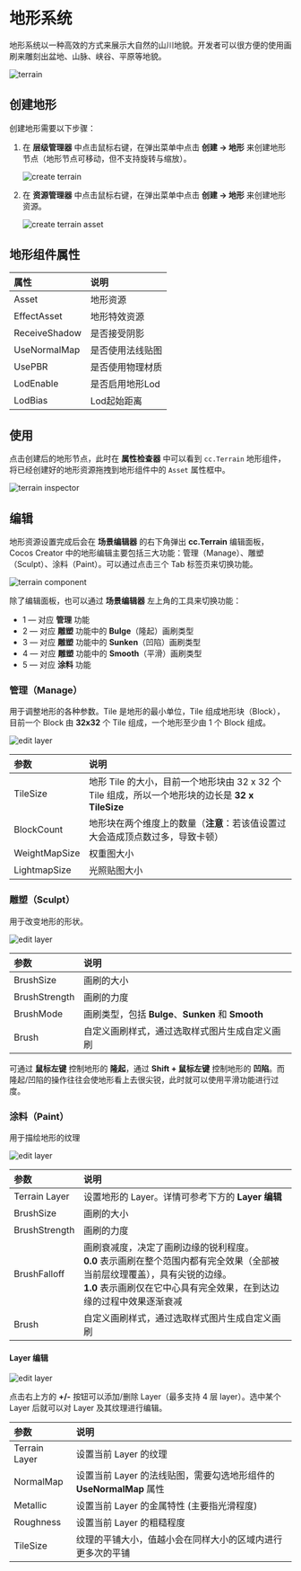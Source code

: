 # 地形系统

地形系统以一种高效的方式来展示大自然的山川地貌。开发者可以很方便的使用画刷来雕刻出盆地、山脉、峡谷、平原等地貌。

![terrain](./images/terrain.png)

## 创建地形

创建地形需要以下步骤：

1. 在 **层级管理器** 中点击鼠标右键，在弹出菜单中点击 **创建 -> 地形** 来创建地形节点（地形节点可移动，但不支持旋转与缩放）。

    ![create terrain](./images/create-terrain.png)

2. 在 **资源管理器** 中点击鼠标右键，在弹出菜单中点击 **创建 -> 地形** 来创建地形资源。

    ![create terrain asset](./images/createTerrainAsset.png)

## 地形组件属性

| 属性 | 说明 |
|:-----|:----|
| Asset | 地形资源 |
| EffectAsset | 地形特效资源 |
| ReceiveShadow | 是否接受阴影 |
| UseNormalMap | 是否使用法线贴图 |
| UsePBR | 是否使用物理材质 |
| LodEnable | 是否启用地形Lod |
| LodBias | Lod起始距离 |

## 使用

点击创建后的地形节点，此时在 **属性检查器** 中可以看到 `cc.Terrain` 地形组件，将已经创建好的地形资源拖拽到地形组件中的 `Asset` 属性框中。

![terrain inspector](./images/terrain-inspector.png)

## 编辑

地形资源设置完成后会在 **场景编辑器** 的右下角弹出 **cc.Terrain** 编辑面板，Cocos Creator 中的地形编辑主要包括三大功能：管理（Manage）、雕塑（Sculpt）、涂料（Paint）。可以通过点击三个 Tab 标签页来切换功能。

![terrain component](./images/terrain-panel.png)

除了编辑面板，也可以通过 **场景编辑器** 左上角的工具来切换功能：
- 1 — 对应 **管理** 功能
- 2 — 对应 **雕塑** 功能中的 **Bulge**（隆起）画刷类型
- 3 — 对应 **雕塑** 功能中的 **Sunken**（凹陷）画刷类型
- 4 — 对应 **雕塑** 功能中的 **Smooth**（平滑）画刷类型
- 5 — 对应 **涂料** 功能

### 管理（Manage）

用于调整地形的各种参数。Tile 是地形的最小单位，Tile 组成地形块（Block），目前一个 Block 由 **32x32** 个 Tile 组成，一个地形至少由 1 个 Block 组成。

![edit layer](./images/terrain-manage.png)

| 参数 | 说明 |
| :--- | :-- |
| TileSize | 地形 Tile 的大小，目前一个地形块由 32 x 32 个 Tile 组成，所以一个地形块的边长是 **32 x TileSize** |
| BlockCount | 地形块在两个维度上的数量（**注意**：若该值设置过大会造成顶点数过多，导致卡顿） |
| WeightMapSize | 权重图大小 |
| LightmapSize | 光照贴图大小 |

### 雕塑（Sculpt）

用于改变地形的形状。

![edit layer](./images/terrain-sculpt.png)

| 参数 | 说明 |
| :--- | :--- |
| BrushSize     | 画刷的大小 |
| BrushStrength | 画刷的力度  |
| BrushMode | 画刷类型，包括 **Bulge**、**Sunken** 和 **Smooth** |
| Brush | 自定义画刷样式，通过选取样式图片生成自定义画刷 |

可通过 **鼠标左键** 控制地形的 **隆起**，通过 **Shift + 鼠标左键** 控制地形的 **凹陷**。而隆起/凹陷的操作往往会使地形看上去很尖锐，此时就可以使用平滑功能进行过度。

### 涂料（Paint）

用于描绘地形的纹理

![edit layer](./images/terrain-paint.png)

| 参数 | 说明 |
| :--- | :--- |
| Terrain Layer | 设置地形的 Layer。详情可参考下方的 **Layer 编辑** |
| BrushSize | 画刷的大小 |
| BrushStrength | 画刷的力度  |
| BrushFalloff | 画刷衰减度，决定了画刷边缘的锐利程度。<br>**0.0** 表示画刷在整个范围内都有完全效果（全部被当前层纹理覆盖），具有尖锐的边缘。<br>**1.0** 表示画刷仅在它中心具有完全效果，在到达边缘的过程中效果逐渐衰减 |
| Brush | 自定义画刷样式，通过选取样式图片生成自定义画刷 |

#### Layer 编辑

![edit layer](./images/terrain-paint.png)

点击右上方的 **+/-** 按钮可以添加/删除 Layer（最多支持 4 层 layer）。选中某个 Layer 后就可以对 Layer 及其纹理进行编辑。

| 参数 | 说明 |
| :--- | :--- |
| Terrain Layer | 设置当前 Layer 的纹理 |
| NormalMap | 设置当前 Layer 的法线贴图，需要勾选地形组件的 **UseNormalMap** 属性 |
| Metallic | 设置当前 Layer 的金属特性 (主要指光滑程度) |
| Roughness | 设置当前 Layer 的粗糙程度 |
| TileSize       | 纹理的平铺大小，值越小会在同样大小的区域内进行更多次的平铺 |
